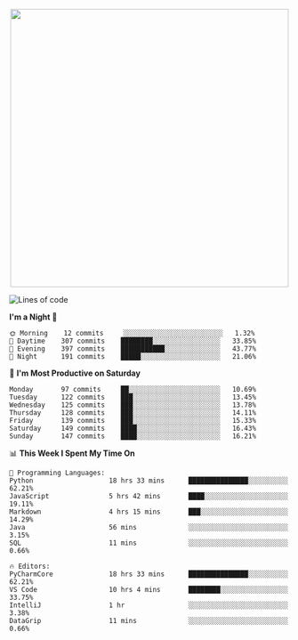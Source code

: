 <!--

[![Hits](https://hits.seeyoufarm.com/api/count/incr/badge.svg?url=https%3A%2F%2Fgithub.com/sangm1n)](https://hits.seeyoufarm.com) 
[![Repos Badge](https://badges.pufler.dev/repos/sangm1n)](https://badges.pufler.dev)
[![Github Badge](http://img.shields.io/badge/-github-black?style=flat-square&logo=github&logoColor=white&link=https:https://github.com/sangm1n/)](https://github.com/sangm1n/)
[![Netlify Badge](https://img.shields.io/badge/-TIL-00C7B7?style=flat-square&logo=Netlify&logoColor=white&link=https://sangminlog.netlify.com)](https://sangminlog.netlify.com)
[![Hugo Badge](https://img.shields.io/badge/-techblog-FF4088?style=flat-square&logo=Hugo&logoColor=white&link=https://sangm1n.github.io)](https://sangm1n.github.io)
[![Mail Badge](http://img.shields.io/badge/-mail-D14836?style=flat-square&logo=Gmail&logoColor=white&link=mailto:dltkd96als@naver.com)](mailto:dltkd96als@naver.com/)

![Lines of code](https://img.shields.io/badge/From%20Hello%20World%20I%27ve%20Written-3.9%20million%20lines%20of%20code-blue)
-->

<!--  -->

<p align="center">
  <a href="https://sangminlog.tistory.com/">
    <img src="https://user-images.githubusercontent.com/46131688/100516133-08bf3880-31c5-11eb-97ce-0548a7b3a35a.png" width="500">
  </a>
</p>

<!--START_SECTION:waka-->
![Lines of code](https://img.shields.io/badge/From%20Hello%20World%20I%27ve%20Written-3.4%20million%20lines%20of%20code-blue)

**I'm a Night 🦉** 

```text
🌞 Morning    12 commits     ░░░░░░░░░░░░░░░░░░░░░░░░░   1.32% 
🌆 Daytime    307 commits    ████████░░░░░░░░░░░░░░░░░   33.85% 
🌃 Evening    397 commits    ███████████░░░░░░░░░░░░░░   43.77% 
🌙 Night      191 commits    █████░░░░░░░░░░░░░░░░░░░░   21.06%

```
📅 **I'm Most Productive on Saturday** 

```text
Monday       97 commits     ██░░░░░░░░░░░░░░░░░░░░░░░   10.69% 
Tuesday      122 commits    ███░░░░░░░░░░░░░░░░░░░░░░   13.45% 
Wednesday    125 commits    ███░░░░░░░░░░░░░░░░░░░░░░   13.78% 
Thursday     128 commits    ███░░░░░░░░░░░░░░░░░░░░░░   14.11% 
Friday       139 commits    ███░░░░░░░░░░░░░░░░░░░░░░   15.33% 
Saturday     149 commits    ████░░░░░░░░░░░░░░░░░░░░░   16.43% 
Sunday       147 commits    ████░░░░░░░░░░░░░░░░░░░░░   16.21%

```


📊 **This Week I Spent My Time On** 

```text
💬 Programming Languages: 
Python                   18 hrs 33 mins      ███████████████░░░░░░░░░░   62.21% 
JavaScript               5 hrs 42 mins       ████░░░░░░░░░░░░░░░░░░░░░   19.11% 
Markdown                 4 hrs 15 mins       ███░░░░░░░░░░░░░░░░░░░░░░   14.29% 
Java                     56 mins             ░░░░░░░░░░░░░░░░░░░░░░░░░   3.15% 
SQL                      11 mins             ░░░░░░░░░░░░░░░░░░░░░░░░░   0.66%

🔥 Editors: 
PyCharmCore              18 hrs 33 mins      ███████████████░░░░░░░░░░   62.21% 
VS Code                  10 hrs 4 mins       ████████░░░░░░░░░░░░░░░░░   33.75% 
IntelliJ                 1 hr                ░░░░░░░░░░░░░░░░░░░░░░░░░   3.38% 
DataGrip                 11 mins             ░░░░░░░░░░░░░░░░░░░░░░░░░   0.66%

```


<!--END_SECTION:waka-->


<!--
**sangm1n/sangm1n** is a ✨ _special_ ✨ repository because its `README.md` (this file) appears on your GitHub profile.

Here are some ideas to get you started:

- 🔭 I’m currently working on ...
- 🌱 I’m currently learning ...
- 👯 I’m looking to collaborate on ...
- 🤔 I’m looking for help with ...
- 💬 Ask me about ...
- 📫 How to reach me: ...
- 😄 Pronouns: ...
- ⚡ Fun fact: ...

https://shields.io/
-->


